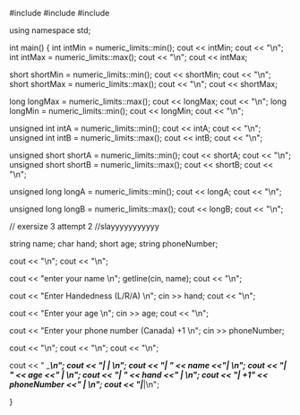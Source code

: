#include<iostream>
#include<string>
#include<limits>

using namespace std;


int main()
{
  int intMin = numeric_limits<int>::min();
  cout << intMin;
  cout << "\n";
  int intMax = numeric_limits<int>::max();
  cout << "\n";
  cout << intMax;
  
  
  short shortMin = numeric_limits<short>::min();
  cout << shortMin;
  cout << "\n";
  short shortMax = numeric_limits<short>::max();
  cout << "\n";
  cout << shortMax;
  
  
  long longMax = numeric_limits<long>::max();
  cout << longMax;
  cout << "\n";
  long longMin = numeric_limits<long>::min();
  cout << longMin;
  cout << "\n";

  
  
  unsigned int intA = numeric_limits<unsigned int>::min();
  cout << intA;
  cout << "\n";
  unsigned int intB = numeric_limits<unsigned int>::max();
  cout << intB;
  cout << "\n";


  
  unsigned short shortA = numeric_limits<unsigned short>::min();
  cout << shortA;
  cout << "\n";
  unsigned short shortB = numeric_limits<unsigned short>::max();
  cout << shortB;
  cout << "\n";
  
  
  unsigned long longA = numeric_limits<unsigned long>::min();
  cout << longA;
  cout << "\n";
 
  unsigned long longB = numeric_limits<unsigned long>::max();
  cout << longB;
  cout << "\n";

 
 // exersize 3 attempt 2
 //slayyyyyyyyyyy

  string name;
  char hand;
  short age;
  string phoneNumber;


  cout << "\n";
  cout << "\n";
 
  cout << "enter your name \n";
  getline(cin, name);
  cout << "\n";
 
  cout << "Enter Handedness (L/R/A) \n";
  cin >> hand;
  cout << "\n";
 
  cout << "Enter your age \n";
  cin >> age; 
  cout << "\n";
 
  cout << "Enter your phone number (Canada) +1 \n";
  cin >> phoneNumber;
  
  cout << "\n";
  cout << "\n";
  cout << "\n";

  cout << " ______________________\n";
  cout << "|                     | \n";
  cout << "|          " << name <<"| \n";
  cout << "|          " << age <<"         | \n";
  cout << "|          " << hand <<"          | \n";
  cout << "|        +1" << phoneNumber <<" | \n";
  cout << "|_____________________|\n";

}
